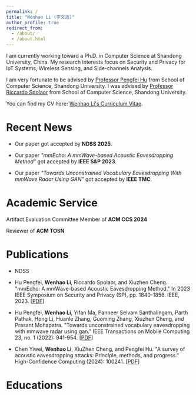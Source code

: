 ```yaml
---
permalink: /
title: "Wenhao Li (李文浩)"
author_profile: true
redirect_from: 
  - /about/
  - /about.html
---
```


I am currently working toward a Ph.D. in Computer Science at Shandong University, China. My research interests focus on Security and Privacy for IoT Systems, Wireless Sensing, and Side-channels Analysis.

I am very fortunate to be advised by [Professor Pengfei Hu](https://perfecthu.github.io/) from School of Computer Science, Shandong University. I was advised by [Professor Riccardo Spolaor](https://riki8686.github.io/) from School of Computer Science, Shandong University.

You can find my CV here: [Wenhao Li's Curriculum Vitae](https://wenh-li.github.io/cv/).


<span class='anchor' id='-news'></span>

# Recent News
- Our paper got accepted by **NDSS 2025**.
  
- Our paper _"mmEcho: A mmWave-based Acoustic Eavesdropping Method"_ got accepted by **IEEE S&P 2023**.
  
- Our paper _"Towards Unconstrained Vocabulary Eavesdropping With mmWave Radar Using GAN"_ got accepted by **IEEE TMC**.


<span class='anchor' id='-service'></span>

# Academic Service
Artifact Evaluation Committee Member of **ACM CCS 2024**

Reviewer of **ACM TOSN**


<span class='anchor' id='-pub'></span>

# Publications
- NDSS

- Hu Pengfei, **Wenhao Li**, Riccardo Spolaor, and Xiuzhen Cheng. "mmEcho: A mmWave-based Acoustic Eavesdropping Method." In 2023 IEEE Symposium on Security and Privacy (SP), pp. 1840-1856. IEEE, 2023. [[PDF](https://github.com/Wenh-Li/Wenh-Li.github.io/blob/master/files/mmEcho.pdf)]

- Hu Pengfei, **Wenhao Li**, Yifan Ma, Panneer Selvam Santhalingam, Parth Pathak, Hong Li, Huanle Zhang, Guoming Zhang, Xiuzhen Cheng, and Prasant Mohapatra. "Towards unconstrained vocabulary eavesdropping with mmwave radar using gan." IEEE Transactions on Mobile Computing 23, no. 1 (2022): 941-954. [[PDF](https://github.com/Wenh-Li/Wenh-Li.github.io/blob/master/files/paper-2022-12-05.pdf)]

- Chen Yiwei, **Wenhao Li**, XiuZhen Cheng, and Pengfei Hu. "A survey of acoustic eavesdropping attacks: Principle, methods, and progress." High-Confidence Computing (2024): 100241. [[PDF](https://github.com/Wenh-Li/Wenh-Li.github.io/blob/master/files/HCC-100241.pdf)]


<span class='anchor' id='-edu'></span>

# Educations
